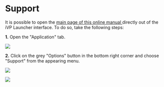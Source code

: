 # Support

It is possible to open the [main page of this online manual ](../../)directly out of the iVP Launcher interface. To do so, take the following steps:

**1.** Open the "Application" tab.

![](../../.gitbook/assets/iVP\_launcher\_application\_tab.jpg)

**2.** Click on the grey "Options" button in the bottom right corner and choose "Support" from the appearing menu.

![](<../../.gitbook/assets/iVP\_launcher\_application\_options (1).jpg>)

![](../../.gitbook/assets/iVP\_launcher\_application\_options\_menu\_support.jpg)
